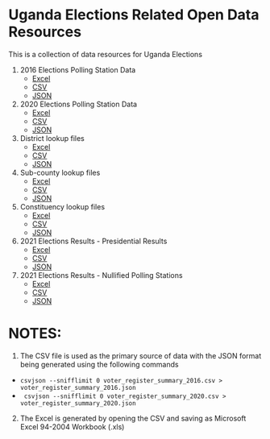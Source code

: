 # Uganda Elections Related Open Data Resources 

This is a collection of data resources for Uganda Elections 

1. 2016 Elections Polling Station Data
   - [Excel](voter_register_summary_2016.xls)
   - [CSV](voter_register_summary_2016.csv)
   - [JSON](voter_register_summary_2016.json)
2. 2020 Elections Polling Station Data 
   - [Excel](voter_register_summary_2020.xls)
   - [CSV](voter_register_summary_2020.csv)
   - [JSON](voter_register_summary_2020.json)
3. District lookup files 
   - [Excel](district_lookup/uganda_districts_2020.xlsx)
   - [CSV](district_lookup/uganda_districts_2020.csv)
   - [JSON](district_lookup/uganda_districts_2020.json)
4. Sub-county lookup files
   - [Excel](subcounty_lookup/uganda_subcounties_2020.xlsx)
   - [CSV](subcounty_lookup/uganda_subcounties_2020.csv)
   - [JSON](subcounty_lookup/uganda_subcounties_2020.json)
5. Constituency lookup files 
   - [Excel](constituency_lookup/uganda_constituencies_2020.xlsx)
   - [CSV](constituency_lookup/uganda_constituencies_2020.csv)
   - [JSON](constituency_lookup/uganda_constituencies_2020.json)
6. 2021 Elections Results - Presidential Results 
   - [Excel](results/2021/presidential_results.xls)
   - [CSV](results/2021/presidential_results.csv)
   - [JSON](results/2021/presidential_results.json)   
7. 2021 Elections Results - Nullified Polling Stations
   - [Excel](results/2021/nullified_polling_stations_2020.xls)
   - [CSV](results/2021/nullified_polling_stations_2020.csv)
   - [JSON](results/2021/nullified_polling_stations_2020.json)

     
NOTES:
========
1. The CSV file is used as the primary source of data with the JSON format being generated using the following commands 
- `csvjson --snifflimit 0 voter_register_summary_2016.csv >  voter_register_summary_2016.json`
- ` csvjson --snifflimit 0 voter_register_summary_2020.csv >  voter_register_summary_2020.json`
2. The Excel is generated by opening the CSV and saving as Microsoft Excel 94-2004 Workbook (.xls) 
